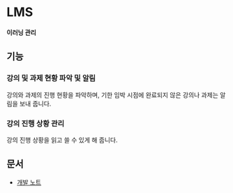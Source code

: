 # LMS

**이러닝 관리**

## 기능

### 강의 및 과제 현황 파악 및 알림

강의와 과제의 진행 현황을 파악하며, 기한 임박 시점에 완료되지 않은 강의나 과제는 알림을 보내 줍니다.

### 강의 진행 상황 관리 

강의 진행 상황을 읽고 쓸 수 있게 해 줍니다.

## 문서

- [개발 노트](/docs/API.md)

